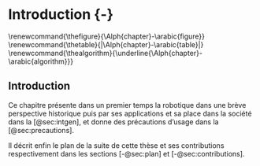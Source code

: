 # Introduction {-}

\renewcommand{\thefigure}{\Alph{chapter}-\arabic{figure}}
\renewcommand{\thetable}{|\Alph{chapter}-\arabic{table}|}
\renewcommand{\thealgorithm}{\underline{\Alph{chapter}-\arabic{algorithm}}}

## Introduction

Ce chapitre présente dans un premier temps la robotique dans une brève perspective historique puis par ses applications
et sa place dans la société dans la [@sec:intgen], et donne des précautions d’usage dans la [@sec:precautions].

Il décrit enfin le plan de la suite de cette thèse et ses contributions respectivement dans les sections
[-@sec:plan] et [-@sec:contributions].
